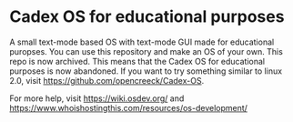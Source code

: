 # Cadex OS for educational purposes
 A small text-mode based OS with text-mode GUI made for educational puropses. You can use this repository and make an OS of your own. This repo is now archived. This means that the Cadex OS for educational purposes is now abandoned. If you want to try something similar to linux 2.0, visit https://github.com/opencreeck/Cadex-OS.

 For more help, visit <a href="https://wiki.osdev.org/">https://wiki.osdev.org/</a> and <a href="https://www.whoishostingthis.com/resources/os-development/">https://www.whoishostingthis.com/resources/os-development/</a>
